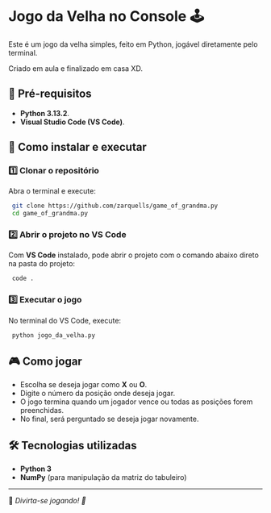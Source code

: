 # Jogo da Velha no Console 🕹️

Este é um jogo da velha simples, feito em Python, jogável diretamente pelo terminal.

Criado em aula e finalizado em casa XD.

## 📌 Pré-requisitos

- **Python 3.13.2**.
- **Visual Studio Code (VS Code)**.

## 🚀 Como instalar e executar

### 1️⃣ Clonar o repositório
Abra o terminal e execute:
```sh
 git clone https://github.com/zarquells/game_of_grandma.py
 cd game_of_grandma.py
```

### 2️⃣ Abrir o projeto no VS Code
Com **VS Code** instalado, pode abrir o projeto com o comando abaixo direto na pasta do projeto:
```sh
 code .
```

### 3️⃣ Executar o jogo
No terminal do VS Code, execute:
```sh
 python jogo_da_velha.py
```

## 🎮 Como jogar
- Escolha se deseja jogar como **X** ou **O**.
- Digite o número da posição onde deseja jogar.
- O jogo termina quando um jogador vence ou todas as posições forem preenchidas.
- No final, será perguntado se deseja jogar novamente.

## 🛠 Tecnologias utilizadas
- **Python 3**
- **NumPy** (para manipulação da matriz do tabuleiro)

---
📌 *Divirta-se jogando! 🎲*